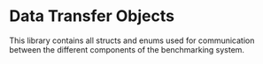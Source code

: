 # Data Transfer Objects

This library contains all structs and enums used for communication between
the different components of the benchmarking system.